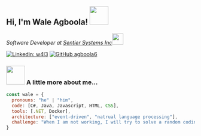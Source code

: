 <h2> Hi, I'm Wale Agboola! <img src="https://media.giphy.com/media/mGcNjsfWAjY5AEZNw6/giphy.gif" width="50"></h2>

<p><em>Software Developer at <a href="http://www.sentierinc.com/">Sentier Systems Inc</a><img src="http://www.sentierinc.com/images/logo.png" width="30"></br>
</em></p>

[![Linkedin: w4l3](https://img.shields.io/badge/-w4l3-blue?style=flat-square&logo=Linkedin&logoColor=white&link=https://www.linkedin.com/in/w4l3/)](https://www.linkedin.com/in/w4l3/)
[![GitHub agboola6](https://img.shields.io/github/followers/agboola6?label=follow&style=social)](https://github.com/agboola6)


### <img src="https://media.giphy.com/media/MC6eSuC3yypCU/giphy.gif" width="50"> A little more about me...  

```javascript
const wale = {
  pronouns: "he" | "him",
  code: [C#, Java, Javascript, HTML, CSS],
  tools: [.NET, Docker],
  architecture: ["event-driven", "natrual language processing"],
  challenge: "When I am not working, I will try to solve a random coding problem on Leetcode"
}
```

<!--
**agboola6/agboola6** is a ✨ _special_ ✨ repository because its `README.md` (this file) appears on your GitHub profile.

Here are some ideas to get you started:

- 🔭 I’m currently working on ...
- 🌱 I’m currently learning ...
- 👯 I’m looking to collaborate on ...
- 🤔 I’m looking for help with ...
- 💬 Ask me about ...
- 📫 How to reach me: ...
- 😄 Pronouns: ...
- ⚡ Fun fact: ...
-->

